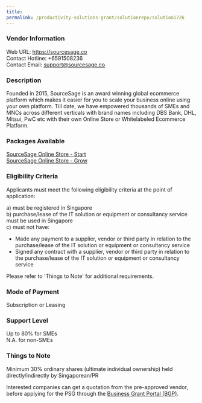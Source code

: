 ```yaml
---
title: 
permalink: /productivity-solutions-grant/solutionrepo/solution1726
---
```


### Vendor Information
Web URL: https://sourcesage.co <br>Contact Hotline: +6591508236 <br>Contact Email: support@sourcesage.co <br>

### Description

Founded in 2015, SourceSage is an award winning global ecommerce platform which makes it easier for you to scale your business online using your own platform. Till date, we have empowered thousands of SMEs and MNCs across different verticals with brand names including DBS Bank, DHL, Mitsui, PwC etc with their own Online Store or Whitelabeled Ecommerce Platform.

### Packages Available

<a href='https://www.gobusiness.gov.sg/images/psg/Desensitised_Sourcesage_Annex_3_Part_1.pdf' target='_blank'>SourceSage Online Store - Start</a><br/>
<a href='https://www.gobusiness.gov.sg/images/psg/Desensitised_Sourcesage_Annex_3_Part_2.pdf' target='_blank'>SourceSage Online Store - Grow</a><br/>

### Eligibility Criteria

Applicants must meet the following eligibility criteria at the point of application:

a) must be registered in Singapore <br>
b) purchase/lease of the IT solution or equipment or consultancy service must be used in Singapore <br>
c) must not have:
- Made any payment to a supplier, vendor or third party in relation to the purchase/lease of the IT solution or equipment or consultancy service
- Signed any contract with a supplier, vendor or third party in relation to the purchase/lease of the IT solution or equipment or consultancy service

Please refer to 'Things to Note' for additional requirements.

### Mode of Payment
Subscription or Leasing

### Support Level
Up to 80% for SMEs <br>
N.A. for non-SMEs

### Things to Note
Minimum 30% ordinary shares (ultimate individual ownership) held directly/indirectly by Singaporean/PR

Interested companies can get a quotation from the pre-approved vendor, before applying for the PSG through the <a target='_blank' href='https://www.businessgrants.gov.sg/'>Business Grant Portal (BGP)</a>.
